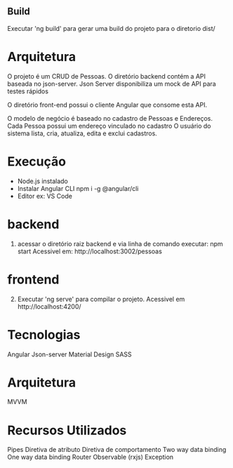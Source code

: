 ## Build
Executar 'ng build' para gerar uma build do projeto para o diretorio dist/

# Arquitetura
O projeto é um CRUD de Pessoas. 
O diretório backend contém a API baseada no json-server. 
Json Server disponibiliza um mock de API para testes rápidos

O diretório front-end possui o cliente Angular que consome esta API.

O modelo de negócio é baseado no cadastro de Pessoas e Endereços. Cada Pessoa possui um endereço vinculado no cadastro
O usuário do sistema lista, cria, atualiza, edita e exclui cadastros.

# Execução
- Node.js instalado
- Instalar Angular CLI
    npm i -g @angular/cli
- Editor ex: VS Code

# backend
1. acessar o diretório raiz backend e via linha de comando executar: npm start 
Acessivel em: http://localhost:3002/pessoas 

# frontend
2. Executar 'ng serve' para compilar o projeto. Acessivel em http://localhost:4200/ 

# Tecnologias
Angular
Json-server
Material Design
SASS

# Arquitetura
MVVM 

# Recursos Utilizados
Pipes
Diretiva de atributo
Diretiva de comportamento
Two way data binding
One way data binding
Router
Observable (rxjs)
Exception




